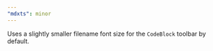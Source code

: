 ```yaml
---
"mdxts": minor
---
```


Uses a slightly smaller filename font size for the `CodeBlock` toolbar by default.
